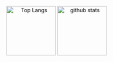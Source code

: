 <p align="center"> 
  <img alt="Top Langs" height="130px" src="https://github-readme-stats.vercel.app/api/top-langs/?username=sauhits&layout=compact&theme=highcontrast" />
  <img alt="github stats" height="130px" src="https://github-readme-stats.vercel.app/api?username=sauhits&theme=highcontrast&show_icons=true" />
</p>

